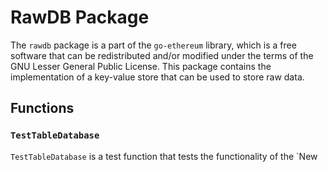 # RawDB Package

The `rawdb` package is a part of the `go-ethereum` library, which is a free software that can be redistributed and/or modified under the terms of the GNU Lesser General Public License. This package contains the implementation of a key-value store that can be used to store raw data.

## Functions

### `TestTableDatabase`

`TestTableDatabase` is a test function that tests the functionality of the `New